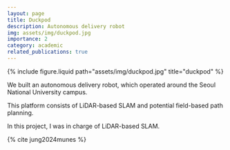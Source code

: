 ```yaml
---
layout: page
title: Duckpod
description: Autonomous delivery robot
img: assets/img/duckpod.jpg
importance: 2
category: academic
related_publications: true
---
```


<div class="row justify-content-sm-center">
  <div class="col-sm-8 mt-3 mt-md-0">
    {% include figure.liquid path="assets/img/duckpod.jpg" title="duckpod" %}
  </div>
</div>

We built an autonomous delivery robot, which operated around the Seoul National University campus.

This platform consists of LiDAR-based SLAM and potential field-based path planning.

In this project, I was in charge of LiDAR-based SLAM.

{% cite jung2024munes %}
